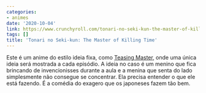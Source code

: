 ```yaml
---
categories:
- animes
date: '2020-10-04'
link: https://www.crunchyroll.com/tonari-no-seki-kun-the-master-of-killing-time
tags: []
title: 'Tonari no Seki-kun: The Master of Killing Time'
---
```


Este é um anime do estilo ideia fixa, como [Teasing Master], onde uma única ideia será mostrada a cada episódio. A ideia no caso é um menino que fica brincando de invencionisses durante a aula e a menina que senta do lado simplesmente não consegue se concentrar. Ela precisa entender o que ele está fazendo. É a comédia do exagero que os japoneses fazem tão bem.

[Teasing Master]: /teasing-master-takagi-san